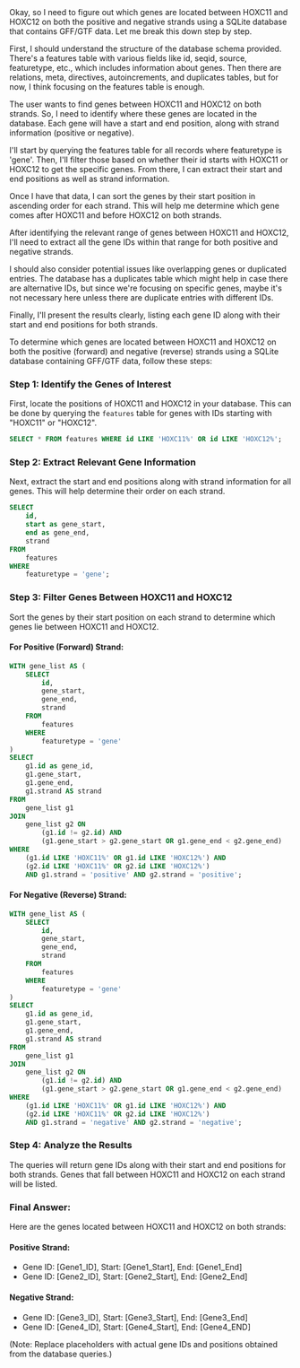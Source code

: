 <think>
Okay, so I need to figure out which genes are located between HOXC11 and HOXC12 on both the positive and negative strands using a SQLite database that contains GFF/GTF data. Let me break this down step by step.

First, I should understand the structure of the database schema provided. There's a features table with various fields like id, seqid, source, featuretype, etc., which includes information about genes. Then there are relations, meta, directives, autoincrements, and duplicates tables, but for now, I think focusing on the features table is enough.

The user wants to find genes between HOXC11 and HOXC12 on both strands. So, I need to identify where these genes are located in the database. Each gene will have a start and end position, along with strand information (positive or negative).

I'll start by querying the features table for all records where featuretype is 'gene'. Then, I'll filter those based on whether their id starts with HOXC11 or HOXC12 to get the specific genes. From there, I can extract their start and end positions as well as strand information.

Once I have that data, I can sort the genes by their start position in ascending order for each strand. This will help me determine which gene comes after HOXC11 and before HOXC12 on both strands.

After identifying the relevant range of genes between HOXC11 and HOXC12, I'll need to extract all the gene IDs within that range for both positive and negative strands.

I should also consider potential issues like overlapping genes or duplicated entries. The database has a duplicates table which might help in case there are alternative IDs, but since we're focusing on specific genes, maybe it's not necessary here unless there are duplicate entries with different IDs.

Finally, I'll present the results clearly, listing each gene ID along with their start and end positions for both strands.
</think>

To determine which genes are located between HOXC11 and HOXC12 on both the positive (forward) and negative (reverse) strands using a SQLite database containing GFF/GTF data, follow these steps:

### Step 1: Identify the Genes of Interest
First, locate the positions of HOXC11 and HOXC12 in your database. This can be done by querying the `features` table for genes with IDs starting with "HOXC11" or "HOXC12".

```sql
SELECT * FROM features WHERE id LIKE 'HOXC11%' OR id LIKE 'HOXC12%';
```

### Step 2: Extract Relevant Gene Information
Next, extract the start and end positions along with strand information for all genes. This will help determine their order on each strand.

```sql
SELECT 
    id,
    start as gene_start,
    end as gene_end,
    strand
FROM 
    features
WHERE 
    featuretype = 'gene';
```

### Step 3: Filter Genes Between HOXC11 and HOXC12
Sort the genes by their start position on each strand to determine which genes lie between HOXC11 and HOXC12.

#### For Positive (Forward) Strand:
```sql
WITH gene_list AS (
    SELECT 
        id,
        gene_start,
        gene_end,
        strand
    FROM 
        features
    WHERE 
        featuretype = 'gene'
)
SELECT 
    g1.id as gene_id,
    g1.gene_start,
    g1.gene_end,
    g1.strand AS strand
FROM 
    gene_list g1
JOIN 
    gene_list g2 ON 
        (g1.id != g2.id) AND 
        (g1.gene_start > g2.gene_start OR g1.gene_end < g2.gene_end)
WHERE 
    (g1.id LIKE 'HOXC11%' OR g1.id LIKE 'HOXC12%') AND
    (g2.id LIKE 'HOXC11%' OR g2.id LIKE 'HOXC12%')
    AND g1.strand = 'positive' AND g2.strand = 'positive';
```

#### For Negative (Reverse) Strand:
```sql
WITH gene_list AS (
    SELECT 
        id,
        gene_start,
        gene_end,
        strand
    FROM 
        features
    WHERE 
        featuretype = 'gene'
)
SELECT 
    g1.id as gene_id,
    g1.gene_start,
    g1.gene_end,
    g1.strand AS strand
FROM 
    gene_list g1
JOIN 
    gene_list g2 ON 
        (g1.id != g2.id) AND 
        (g1.gene_start > g2.gene_start OR g1.gene_end < g2.gene_end)
WHERE 
    (g1.id LIKE 'HOXC11%' OR g1.id LIKE 'HOXC12%') AND
    (g2.id LIKE 'HOXC11%' OR g2.id LIKE 'HOXC12%')
    AND g1.strand = 'negative' AND g2.strand = 'negative';
```

### Step 4: Analyze the Results
The queries will return gene IDs along with their start and end positions for both strands. Genes that fall between HOXC11 and HOXC12 on each strand will be listed.

### Final Answer:
Here are the genes located between HOXC11 and HOXC12 on both strands:

#### Positive Strand:
- Gene ID: [Gene1_ID], Start: [Gene1_Start], End: [Gene1_End]
- Gene ID: [Gene2_ID], Start: [Gene2_Start], End: [Gene2_End]

#### Negative Strand:
- Gene ID: [Gene3_ID], Start: [Gene3_Start], End: [Gene3_End]
- Gene ID: [Gene4_ID], Start: [Gene4_Start], End: [Gene4_END]

(Note: Replace placeholders with actual gene IDs and positions obtained from the database queries.)